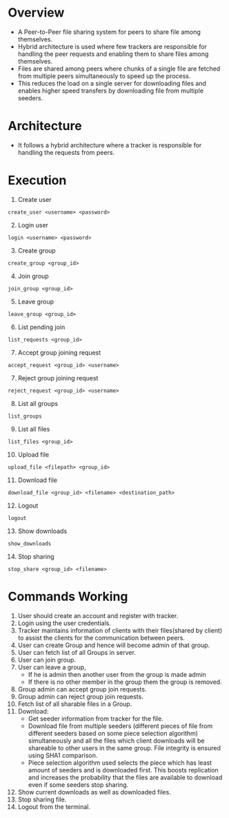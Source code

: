 # Overview
- A Peer-to-Peer file sharing system for peers to share file among themselves.
- Hybrid architecture is used where few trackers are responsible for handling the peer requests and enabling them to share files among themselves.
- Files are shared among peers where chunks of a single file are fetched from multiple peers simultaneously to speed up the process.
- This reduces the load on a single server for downloading files and enables higher speed transfers by downloading file from multiple seeders.

# Architecture
- It follows a hybrid architecture where a tracker is responsible for handling the requests from peers.

# Execution
1. Create user
```
create_user <username> <password>
```

2. Login user
```
login <username> <password>
```

3. Create group
```
create_group <group_id>
```

4. Join group
```
join_group <group_id>
```

5. Leave group
```
leave_group <group_id>
```

6. List pending join
```
list_requests <group_id>
```

7. Accept group joining request
```
accept_request <group_id> <username>
```

7. Reject group joining request
```
reject_request <group_id> <username>
```

8. List all groups
```
list_groups
```

9. List all files
```
list_files <group_id>
```

10. Upload file
```
upload_file <filepath> <group_id>
```

11. Download file
```
download_file <group_id> <filename> <destination_path>
```

12. Logout
```
logout
```

13. Show downloads
```
show_downloads
```

14. Stop sharing
```
stop_share <group_id> <filename>
```

# Commands Working
1. User should create an account and register with tracker.
2. Login using the user credentials.
3. Tracker maintains information of clients with their files(shared by client) to assist the clients for the communication between peers.
4. User can create Group and hence will become admin of that group.
5. User can fetch list of all Groups in server.
6. User can join group.
7. User can leave a group,
   - If he is admin then another user from the group is made admin
   - If there is no other member in the group them the group is removed.
9. Group admin can accept group join requests.
10. Group admin can reject group join requests.
11. Fetch list of all sharable files in a Group.
12. Download:
    - Get seeder information from tracker for the file.
    - Download file from multiple seeders (different pieces of file from different seeders based on some ​piece selection algorithm​) simultaneously and all the files which client downloads will be shareable to other users in the same group. File integrity is ensured using SHA1 comparison.
    - Piece selection algorithm used selects the piece which has least amount of seeders and is downloaded first. This boosts replication and increases the probability that the files are available to download even if some seeders stop sharing.
13. Show current downloads as well as downloaded files.
14. Stop sharing file.
15. Logout from the terminal.
